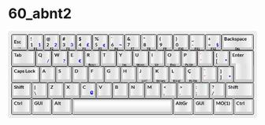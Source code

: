 # 60_abnt2

![60% ABNT2 layout](https://raw.githubusercontent.com/noroadsleft/qmk_images/master/layouts/default/60_abnt2/keyboard-layout.png)
